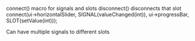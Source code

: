 connect() macro for signals and slots
disconnect() disconnects that slot
    connect(ui->horizontalSlider, SIGNAL(valueChanged(int)), ui->progressBar, SLOT(setValue(int)));

Can have multiple signals to different slots
